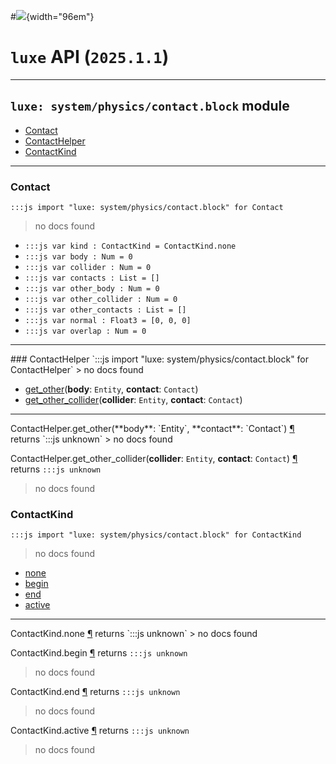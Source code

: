 #![](../../../../../../../../../images/luxe-dark.svg){width="96em"}

# `luxe` API (`2025.1.1`)  


---

## `luxe: system/physics/contact.block` module

- [Contact](#contact)   
- [ContactHelper](#contacthelper)   
- [ContactKind](#contactkind)   

---

### Contact
`:::js import "luxe: system/physics/contact.block" for Contact`
> no docs found

- `:::js var kind : ContactKind = ContactKind.none`
- `:::js var body : Num = 0`
- `:::js var collider : Num = 0`
- `:::js var contacts : List = []`
- `:::js var other_body : Num = 0`
- `:::js var other_collider : Num = 0`
- `:::js var other_contacts : List = []`
- `:::js var normal : Float3 = [0, 0, 0]`
- `:::js var overlap : Num = 0`

<hr/>
### ContactHelper
`:::js import "luxe: system/physics/contact.block" for ContactHelper`
> no docs found

- [get_other](#ContactHelper.get_other+2)(**body**: `Entity`, **contact**: `Contact`)
- [get_other_collider](#ContactHelper.get_other_collider+2)(**collider**: `Entity`, **contact**: `Contact`)

<hr/>
<endpoint module="luxe: system/physics/contact.block" class="ContactHelper" signature="get_other(body : Entity, contact : Contact)"></endpoint>
<signature id="ContactHelper.get_other+2">ContactHelper.get_other(**body**: `Entity`, **contact**: `Contact`)
<a class="headerlink" href="#ContactHelper.get_other+2" title="Permanent link">¶</a></signature>
<span class='api_ret'>returns</span> `:::js unknown`
> no docs found   

<endpoint module="luxe: system/physics/contact.block" class="ContactHelper" signature="get_other_collider(collider : Entity, contact : Contact)"></endpoint>
<signature id="ContactHelper.get_other_collider+2">ContactHelper.get_other_collider(**collider**: `Entity`, **contact**: `Contact`)
<a class="headerlink" href="#ContactHelper.get_other_collider+2" title="Permanent link">¶</a></signature>
<span class='api_ret'>returns</span> `:::js unknown`
> no docs found   

### ContactKind
`:::js import "luxe: system/physics/contact.block" for ContactKind`
> no docs found

- [none](#ContactKind.none)
- [begin](#ContactKind.begin)
- [end](#ContactKind.end)
- [active](#ContactKind.active)

<hr/>
<endpoint module="luxe: system/physics/contact.block" class="ContactKind" signature="none"></endpoint>
<signature id="ContactKind.none">ContactKind.none
<a class="headerlink" href="#ContactKind.none" title="Permanent link">¶</a></signature>
<span class='api_ret'>returns</span> `:::js unknown`
> no docs found   

<endpoint module="luxe: system/physics/contact.block" class="ContactKind" signature="begin"></endpoint>
<signature id="ContactKind.begin">ContactKind.begin
<a class="headerlink" href="#ContactKind.begin" title="Permanent link">¶</a></signature>
<span class='api_ret'>returns</span> `:::js unknown`
> no docs found   

<endpoint module="luxe: system/physics/contact.block" class="ContactKind" signature="end"></endpoint>
<signature id="ContactKind.end">ContactKind.end
<a class="headerlink" href="#ContactKind.end" title="Permanent link">¶</a></signature>
<span class='api_ret'>returns</span> `:::js unknown`
> no docs found   

<endpoint module="luxe: system/physics/contact.block" class="ContactKind" signature="active"></endpoint>
<signature id="ContactKind.active">ContactKind.active
<a class="headerlink" href="#ContactKind.active" title="Permanent link">¶</a></signature>
<span class='api_ret'>returns</span> `:::js unknown`
> no docs found   

